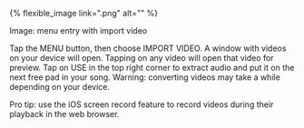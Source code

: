 ---
---

{% flexible_image link=".png" alt="" %}

Image: menu entry with import video

Tap the MENU button, then choose IMPORT VIDEO. A window with videos on your device will open. Tapping on any video will open that video for preview. Tap on USE in the top right corner to extract audio and put it on the next free pad in your song.
Warning: converting videos may take a while depending on your device.

Pro tip: use the iOS screen record feature to record videos during their playback in the web browser.